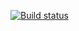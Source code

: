 [![Build status](https://ci.appveyor.com/api/projects/status/ygl17eixgt1bqb55?svg=true)](https://ci.appveyor.com/project/Ekaterina1705/pattens)

